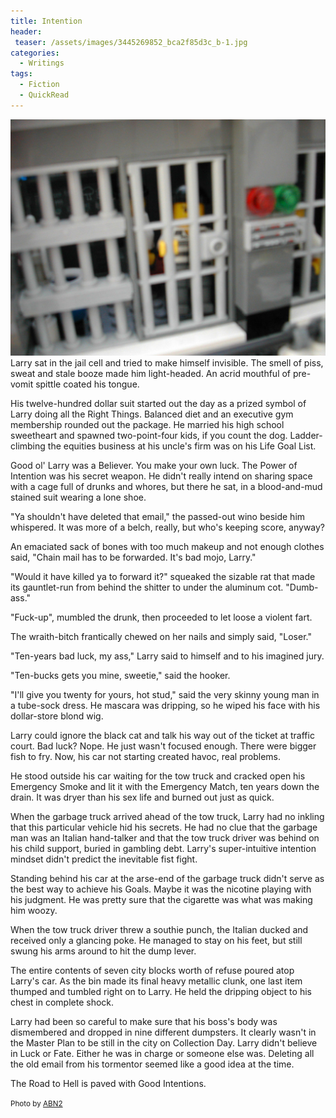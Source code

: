 ```yaml
---
title: Intention
header:
 teaser: /assets/images/3445269852_bca2f85d3c_b-1.jpg
categories:
  - Writings
tags:
  - Fiction
  - QuickRead
---
```

<img src="/assets/images/3445269852_bca2f85d3c_b-1.jpg">Larry sat in the jail cell and tried to make himself invisible. The smell of piss, sweat and stale booze made him light-headed. An acrid mouthful of pre-vomit spittle coated his tongue.

His twelve-hundred dollar suit started out the day as a prized symbol of Larry doing all the Right Things. Balanced diet and an executive gym membership rounded out the package. He married his high school sweetheart and spawned two-point-four kids, if you count the dog. Ladder-climbing the equities business at his uncle's firm was on his Life Goal List.

Good ol' Larry was a Believer. You make your own luck. The Power of Intention was his secret weapon. He didn't really intend on sharing space with a cage full of drunks and whores, but there he sat, in a blood-and-mud stained suit wearing a lone shoe.

"Ya shouldn't have deleted that email," the passed-out wino beside him whispered. It was more of a belch, really, but who's keeping score, anyway?

An emaciated sack of bones with too much makeup and not enough clothes said, "Chain mail has to be forwarded. It's bad mojo, Larry."

"Would it have killed ya to forward it?" squeaked the sizable rat that made its gauntlet-run from behind the shitter to under the aluminum cot. "Dumb-ass."

"Fuck-up", mumbled the drunk, then proceeded to let loose a violent fart.

The wraith-bitch frantically chewed on her nails and simply said, "Loser."

"Ten-years bad luck, my ass," Larry said to himself and to his imagined jury.

"Ten-bucks gets you mine, sweetie," said the hooker.

"I'll give you twenty for yours, hot stud," said the very skinny young man in a tube-sock dress. He mascara was dripping, so he wiped his face with his dollar-store blond wig.

Larry could ignore the black cat and talk his way out of the ticket at traffic court. Bad luck? Nope. He just wasn't focused enough. There were bigger fish to fry. Now, his car not starting created havoc, real problems.

He stood outside his car waiting for the tow truck and cracked open his Emergency Smoke and lit it with the Emergency Match, ten years down the drain. It was dryer than his sex life and burned out just as quick.

When the garbage truck arrived ahead of the tow truck, Larry had no inkling that this particular vehicle hid his secrets. He had no clue that the garbage man was an Italian hand-talker and that the tow truck driver was behind on his child support, buried in gambling debt. Larry's super-intuitive intention mindset didn't predict the inevitable fist fight.

Standing behind his car at the arse-end of the garbage truck didn't serve as the best way to achieve his Goals. Maybe it was the nicotine playing with his judgment. He was pretty sure that the cigarette was what was making him woozy.

When the tow truck driver threw a southie punch, the Italian ducked and received only a glancing poke. He managed to stay on his feet, but still swung his arms around to hit the dump lever.

The entire contents of seven city blocks worth of refuse poured atop Larry's car. As the bin made its final heavy metallic clunk, one last item thumped and tumbled right on to Larry. He held the dripping object to his chest in complete shock.

Larry had been so careful to make sure that his boss's body was dismembered and dropped in nine different dumpsters. It clearly wasn't in the Master Plan to be still in the city on Collection Day. Larry didn't believe in Luck or Fate. Either he was in charge or someone else was. Deleting all the old email from his tormentor seemed like a good idea at the time.

The Road to Hell is paved with Good Intentions.

<small>Photo by <a href="http://www.flickr.com/photos/35802168@N08/3445269852">ABN2</a></small>